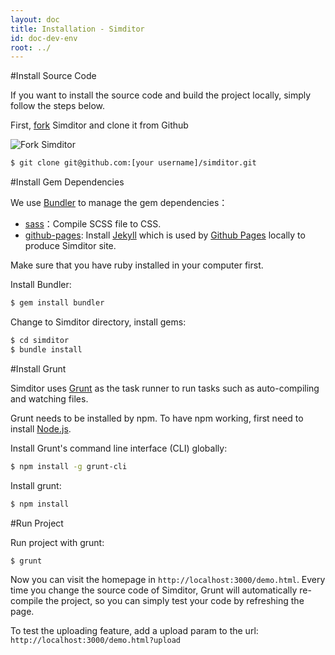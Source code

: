 ```yaml
---
layout: doc
title: Installation - Simditor
id: doc-dev-env
root: ../
---
```

#Install Source Code

If you want to install the source code and build the project locally, simply follow the steps below.

First, [fork](https://help.github.com/articles/fork-a-repo) Simditor and clone it from Github

![Fork Simditor](http://pic.yupoo.com/farthinker_v/DFeVxRCs/custom.jpg)

```bash
$ git clone git@github.com:[your username]/simditor.git
```

#Install Gem Dependencies

We use [Bundler](http://bundler.io/) to manage the gem dependencies：

* [sass](https://github.com/nex3/sass)：Compile SCSS file to CSS.
* [github-pages](https://github.com/github/pages-gem): Install [Jekyll](http://jekyllrb.com/) which is used by [Github Pages](https://pages.github.com/) locally to produce Simditor site.

Make sure that you have ruby installed in your computer first.

Install Bundler:

```bash
$ gem install bundler
```

Change to Simditor directory, install gems:

```bash
$ cd simditor
$ bundle install
```

#Install Grunt

Simditor uses [Grunt](http://gruntjs.com/) as the task runner to run tasks such as auto-compiling and watching files.

Grunt needs to be installed by npm. To have npm working, first need to install [Node.js](https://nodejs.org/).

Install Grunt's command line interface (CLI) globally:

```bash
$ npm install -g grunt-cli
```

Install grunt:

```bash
$ npm install
```

#Run Project

Run project with grunt:

```bash
$ grunt
```

Now you can visit the homepage in `http://localhost:3000/demo.html`.
Every time you change the source code of Simditor, Grunt will automatically re-compile the project,
so you can simply test your code by refreshing the page.

To test the uploading feature, add a upload param to the url: `http://localhost:3000/demo.html?upload`
